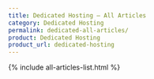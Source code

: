```yaml
---
title: Dedicated Hosting – All Articles
category: Dedicated Hosting
permalink: dedicated-all-articles/
product: Dedicated Hosting
product_url: dedicated-hosting
---
```


{% include all-articles-list.html %}
